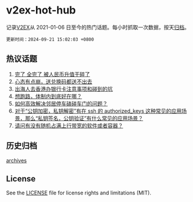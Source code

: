 # v2ex-hot-hub

 记录[V2EX](https://www.v2ex.com/)从 2021-01-06 日至今的热门话题。每小时抓取一次数据，按天[归档](archives)。

`更新时间：2024-09-21 15:02:03 +0800`

## 热议话题

1. [完了 全完了 被人民币升值干碎了](https://www.v2ex.com/t/1074390)
1. [心态有点崩，送兑换码都送不出去](https://www.v2ex.com/t/1074517)
1. [出海人去香港办银行卡注意事项和碰到的坑](https://www.v2ex.com/t/1074406)
1. [想跑路，体制内到底好在哪？](https://www.v2ex.com/t/1074488)
1. [如何高效解决邻居停车磕碰车门的问题？](https://www.v2ex.com/t/1074532)
1. [对于“公钥加密，私钥解密”有在 ssh 的 authorized_keys 这种常见的应用场景，那么“私钥签名，公钥验证”有什么常见的应用场景？](https://www.v2ex.com/t/1074549)
1. [请问有没有随机占满上行带宽的软件或者容器？](https://www.v2ex.com/t/1074528)

## 历史归档

[archives](archives)

## License

See the [LICENSE](LICENSE) file for license rights and limitations (MIT).
